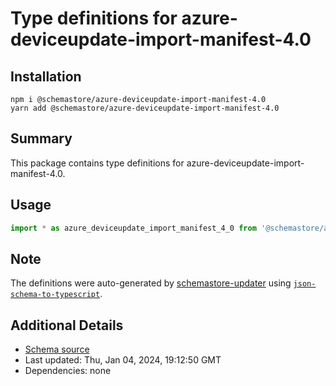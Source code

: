 # Type definitions for azure-deviceupdate-import-manifest-4.0

## Installation

```
npm i @schemastore/azure-deviceupdate-import-manifest-4.0
yarn add @schemastore/azure-deviceupdate-import-manifest-4.0
```

## Summary

This package contains type definitions for azure-deviceupdate-import-manifest-4.0.

## Usage

```ts
import * as azure_deviceupdate_import_manifest_4_0 from '@schemastore/azure-deviceupdate-import-manifest-4.0';
```

## Note

The definitions were auto-generated by [schemastore-updater](https://github.com/ffflorian/schemastore-updater) using [`json-schema-to-typescript`](https://www.npmjs.com/package/json-schema-to-typescript).

## Additional Details

* [Schema source](https://github.com/SchemaStore/schemastore/tree/master/src/schemas/json/azure-deviceupdate-import-manifest-4.0)
* Last updated: Thu, Jan 04, 2024, 19:12:50 GMT
* Dependencies: none
